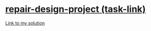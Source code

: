 # [repair-design-project (task-link)]( https://github.com/rolling-scopes-school/tasks/blob/master/tasks/markups/level-3/repair-design-project/repair-design-project-en.md)
[Link to my solution](https://semenetti.github.io/repair-design-project/)
